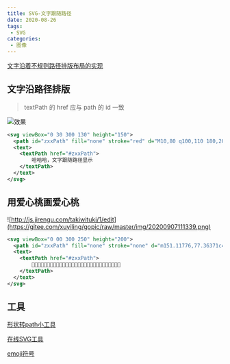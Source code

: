 ```yaml
---
title: SVG-文字跟随路径
date: 2020-08-26
tags:
 - SVG
categories: 
 - 图像
---
```


[文字沿着不规则路径排版布局的实现](https://www.zhangxinxu.com/wordpress/2020/09/svg-text-around-path/)

## 文字沿路径排版

> textPath 的 href 应与 path 的 id 一致

![效果](https://gitee.com/xuyiling/gopic/raw/master/img/20200907110447.png)

```svg
<svg viewBox="0 30 300 130" height="150">
  <path id="zxxPath" fill="none" stroke="red" d="M10,80 q100,110 180,20 q140,-50 160,0" />
  <text>
    <textPath href="#zxxPath">
        哈哈哈，文字跟随路径显示 
    </textPath>
  </text>
</svg>
```



## 用爱心桃画爱心桃

![http://js.jirengu.com/takiwituki/1/edit](https://gitee.com/xuyiling/gopic/raw/master/img/20200907111339.png)

```svg
<svg viewBox="0 00 300 250" height="200">
  <path id="zxxPath" fill="none" stroke="none" d="m151.11776,77.36371c45.97092,-103.95448 226.08647,0 0,133.65576c-226.08647,-133.65576 -45.97092,-237.61025 0,-133.65576z" />
  <text>
    <textPath href="#zxxPath">
        💖💖💖💖💖💖💖💖💖💖💖💖💖💖💖💖💖💖💖💖💖💖💖💖💖💖💖💖💖
    </textPath>
  </text>
</svg>
```



## 工具

[形状转path小工具](https://www.zhangxinxu.com/sp/path.html)

[在线SVG工具](https://c.runoob.com/more/svgeditor/)

[emoji符号](http://www.fhdq.net/emoji/emojifuhao.html)